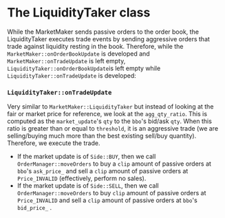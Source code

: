 # The LiquidityTaker class
While the MarketMaker sends passive orders to the order book, the LiquidityTaker executes trade events by sending aggressive orders that trade against liquidity resting in the book. Therefore, while the `MarketMaker::onOrderBookUpdate` is developed and  `MarketMaker::onTradeUpdate` is left empty, `LiquidityTaker::onOrderBookUpdate`is left empty while `LiquidityTaker::onTradeUpdate` is developed:

### `LiquidityTaker::onTradeUpdate`
Very similar to `MarketMaker::LiquidityTaker`  but instead of looking at the fair or market price for reference, we look at the `agg_qty_ratio`. This is computed as the `market_update`'s `qty` to the `bbo`'s bid/ask `qty`. When this ratio is greater than or equal to `threshold`, it is an aggressive trade (we are selling/buying much more than the best existing sell/buy quantity). Therefore, we execute the trade. 
- If the market update is of `Side::BUY`, then we call `OrderManager::moveOrders` to buy a `clip` amount of passive orders at `bbo`'s `ask_price_` and sell a `clip` amount of passive orders at `Price_INVALID` (effectively, perform no sales).
- If the market update is of `Side::SELL`, then we call `OrderManager::moveOrders` to buy `clip` amount of passive orders at `Price_INVALID` and sell a `clip` amount of passive orders at `bbo`'s `bid_price_` . 